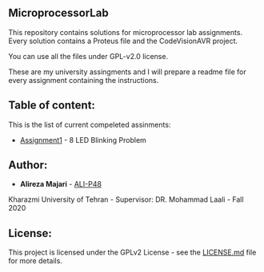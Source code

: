 ## MicroprocessorLab
This repository contains solutions for microprocessor lab assignments. Every solution contains a Proteus file and the CodeVisionAVR project.

You can use all the files under GPL-v2.0 license.

These are my university assingments and I will prepare a readme file for every assignment containing the instructions.

## Table of content:
This is the list of current compeleted assinments:
* [Assignment1](https://github.com/ALI-P48/MicroprocessorLab/blob/main/Assignment1-LEDs/) - 8 LED Blinking Problem


## Author:

* **Alireza Majari** - [ALI-P48](https://github.com/ALI-P48)

Kharazmi University of Tehran - Supervisor: DR. Mohammad Laali - Fall 2020


## License:

This project is licensed under the GPLv2 License - see the [LICENSE.md](https://github.com/ALI-P48/MicroprocessorLab/blob/main/LICENSE) file for more details.

